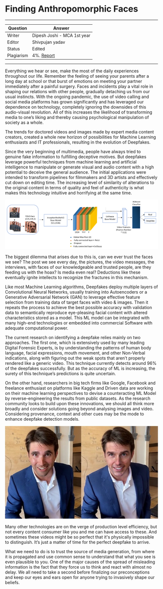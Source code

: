 # Finding Anthropomorphic Faces

---

| Question   | Answer |
| ---------- | ------ |
| Writer     | Dipesh Joshi - MCA 1st year|
| Editor     | Shivpujan yadav|
| Status     | Edited |
| Plagiarism | 4%. [Report](https://github.com/shivpujan12/Srijan-2022/blob/main/articles/plagReports/)|

---

Everything we hear or see, make the most of the daily experiences throughout our life. Remember the feeling of seeing your parents after a long day at school or that burst of emotions on meeting your partner immediately after a painful surgery. Faces and incidents play a vital role in shaping our relations with other people, gradually detaching us from our usual instincts. With the ongoing pandemic, the use of video calling and social media platforms has grown significantly and has leveraged our dependence on technology, completely ignoring the downsides of this audio-visual revolution. All of this increases the likelihood of transforming media to one’s liking and thereby causing psychological manipulation of society as a whole.

The trends for doctored videos and images made by expert media content creators, created a whole new horizon of possibilities for Machine Learning enthusiasts and IT professionals, resulting in the evolution of Deepfakes.

Since the very beginning of multimedia, people have always tried to genuine fake information to fulfilling deceptive motives. But deepfakes leverage powerful techniques from machine learning and artificial intelligence to manipulate or generate visual and audio content with a high potential to deceive the general audience. The initial applications were intended to transform pipelines for filmmakers and 3D artists and effectively cut down on editing time. The increasing level of similarity of alterations to the original content in terms of quality and feel of authenticity is what makes this technology intuitive and horrifying at the same time.

![img1](https://github.com/shivpujan12/Srijan-2022/blob/main/imgs/finding%20anthro-1.png)

The biggest dilemma that arises due to this is, can we ever trust the faces we see? The post we see every day, the pictures, the video messages, the interviews, with faces of our knowledgeable and trusted people, are they feeding us with the hoax? Is media even real? Deductions like these eventually ignite intellects to recognize the fractures in this mechanism.

Like most Machine Learning algorithms, Deepfakes deploy multiple layers of Convolutional Neural Networks, usually training into Autoencoders or a Generative Adversarial Network (GAN) to leverage effective feature selection from training data of target faces with video & images. Then it repeats the process to achieve the best possible accuracy with validation data to semantically reproduce eye-pleasing facial content with altered characteristics stored as a model. This ML model can be integrated with many high-end technologies or embedded into commercial Software with adequate computational power.

The current research on identifying a deepfake relies mainly on two approaches. The first one, which is extensively used by many leading Digital Forensic Experts, is by understanding the patterns of human body language, facial expressions, mouth movement, and other Non-Verbal indications, along with figuring out the weak spots that aren’t properly rendered like a generic video. This technique currently detects around 96% of the deepfakes successfully. But as the accuracy of ML is increasing, the surety of this technique’s predictions is quite uncertain.

On the other hand, researchers in big tech firms like Google, Facebook and freelance enthusiast on platforms like Kaggle and Driven data are working on their machine learning perspectives to devise a counteracting ML Model by reverse-engineering the results from public datasets. As the research community looks to build upon these innovations, we should all think more broadly and consider solutions going beyond analysing images and video. Considering provenance, context and other cues may be the mode to enhance deepfake detection models.

![img2](https://github.com/shivpujan12/Srijan-2022/blob/main/imgs/finding%20anthro-2.jpg)

Many other technologies are on the verge of production level efficiency, but not every content consumer like you and me can have access to these. And sometimes these videos might be so perfect that it's physically impossible to distinguish. It’s just a matter of time for the perfect deepfake to arrive.

What we need to do is to trust the source of media generation, from where it is propagated and use common sense to understand that what you see is even plausible to you. One of the major causes of the spread of misleading information is the fact that they force us to think and react with almost no delay. We all need to take a second before finalizing our preconceptions and keep our eyes and ears open for anyone trying to invasively shape our beliefs.
